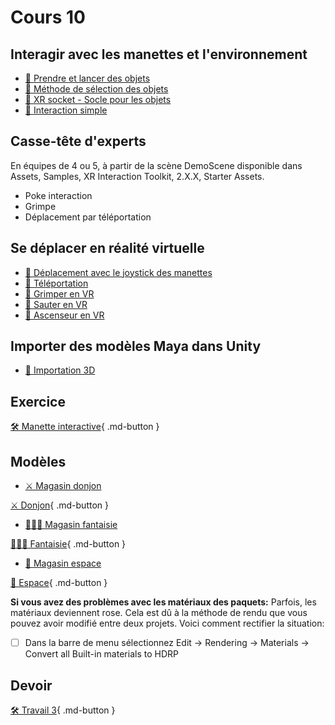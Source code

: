 # Cours 10

## Interagir avec les manettes et l'environnement
- [📝 Prendre et lancer des objets](unity/interaction_vr.md)
- [📝 Méthode de sélection des objets](unity/methode_selection.md)
- [📝 XR socket - Socle pour les objets](unity/xr_socket.md)
- [📝 Interaction simple](unity/simpleInteraction.md)


## Casse-tête d'experts
En équipes de 4 ou 5, à partir de la scène DemoScene disponible dans Assets, Samples, XR Interaction Toolkit, 2.X.X, Starter Assets.     

- Poke interaction
- Grimpe
- Déplacement par téléportation

## Se déplacer en réalité virtuelle
- [📝 Déplacement avec le joystick des manettes](unity/deplacement_vr.md)
- [📝 Téléportation](unity/teleportation.md)
- [📝 Grimper en VR](unity/grimper.md)
- [📝 Sauter en VR](unity/sauter.md)
- [📝 Ascenseur en VR](unity/ascenseur.md)  

## Importer des modèles Maya dans Unity
- [📝 Importation 3D](unity/Importation3D.md)

## Exercice
[🛠️ Manette interactive](exercices/interaction_vr.md){ .md-button } 


## Modèles
- [⚔️ Magasin donjon](https://assetstore.unity.com/packages/3d/environments/dungeons/simple-dungeons-cartoon-assets-75980)  

[⚔️ Donjon](https://cmontmorency365-my.sharepoint.com/:u:/g/personal/lora_boisvert_cmontmorency_qc_ca/EVbP42OTXHxIi2BA4lpLO-0Br1QqZyi6_HFFBJTFf4Er0g?e=Dy174s){ .md-button }

- [🧙🏻‍♂️ Magasin fantaisie](https://assetstore.unity.com/packages/3d/environments/fantasy/simple-fantasy-interiors-cartoon-assets-76478)

[🧙🏻‍♂️ Fantaisie](https://cmontmorency365-my.sharepoint.com/:u:/g/personal/lora_boisvert_cmontmorency_qc_ca/ESAhgRY5NWVMssSuucGOJK4BD2jhRTc06G0cH6XRp6nmjw?e=8i1izP){ .md-button }

- [🚀 Magasin espace](https://assetstore.unity.com/packages/3d/environments/sci-fi/simple-space-interiors-cartoon-assets-87964)

[🚀 Espace](https://cmontmorency365-my.sharepoint.com/:u:/g/personal/lora_boisvert_cmontmorency_qc_ca/EYK1_f5Y22NHoiYN-gaHTSQBsiP2sA3XKSFIpavqGjlWgg?e=46Aeov){ .md-button }

**Si vous avez des problèmes avec les matériaux des paquets:**
Parfois, les matériaux deviennent rose. Cela est dû à la méthode de rendu que vous pouvez avoir modifié entre deux projets. Voici comment rectifier la situation:     

- [ ] Dans la barre de menu sélectionnez Edit -> Rendering -> Materials -> Convert all Built-in materials to HDRP 

## Devoir
[🛠️ Travail 3](./travaux/travail3.md){ .md-button } 
